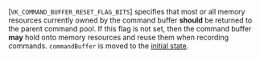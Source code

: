 [`VK_COMMAND_BUFFER_RESET_FLAG_BITS`] specifies that most
or all memory resources currently owned by the command buffer  **should**  be
returned to the parent command pool.
If this flag is not set, then the command buffer  **may**  hold onto memory
resources and reuse them when recording commands.
`commandBuffer` is moved to the [initial
state](https://www.khronos.org/registry/vulkan/specs/1.3-extensions/html/vkspec.html#commandbuffers-lifecycle).